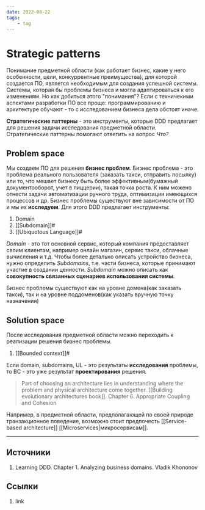 ```yaml
---
date: 2022-08-22
tags:
    - tag
---
```

# Strategic patterns

Понимание предметной области (как работает бизнес, какие у него особенности, цели, конкуррентные преимущества), для которой создается ПО, является необходимым для создания успешной системы. Системы, которая бы проблемы бизнеса и могла адаптироваться к его изменениям. Но как добиться этого "понимания"? Если с техничекими аспектами разработки ПО все проще: программированию и архитектуре обучают - то с исследованием бизнеса дела обстоят иначе.

**Стратегические паттерны** - это инструменты, которые DDD предлагает для решения задачи исследования предметной области. Стратегические паттерны помогают ответить на вопрос *Что?*

## Problem space

Мы создаем ПО для решения **бизнес проблем**. Бизнес проблема - это проблема реального пользователя (заказать такси, отправить посылку) или то, что мешает бизнесу быть более эффективным(бумажный документооборот, учет в пиццерии), такая точка роста. К ним можено отнести задачи автоматизации ручного труда, оптимизации имеющихся процессов и др. Бизнес проблемы существуют вне зависимости от ПО и мы их **исследуем**. Для этого DDD предлагает инструменты:

1. Domain
1. [[Subdomain]]#
1. [[Ubiquotous Language]]#

*Domain* - это тот основной сервис, который компания предоставляет своим клиентам, например онлайн магазин, сервис такси, облачные вычисления и т.д. Чтобы более детально описать устройство бизнеса, нужно определить *Subdomains*, т.е. части бизнеса, которые принимают участие в создании ценности. *Subdomain* можно описать как **совокупность связанных сценариев использования системы**.

Бизнес проблемы существуют как на уровне домена(как заказать такси), так и на уровне поддоменов(как указать вручную точку назначения)

## Solution space

После исследования предметной области можно переходить к реализации решения бизнес проблемы.

1. [[Bounded context]]#

Если domain, subdomains, UL - это результаты **исследования** проблемы, то BC - это уже результат **проектирования** решения.

> Part of choosing an architecture lies in understanding where the problem and physical architecture come together. [[Building evolutionary architectures book]]. Chapter 6. Appropriate Coupling and Cohesion

Например, в предметной области, предполагающей по своей природе транзакционное поведение, возможно стоит предпочесть [[Service-based architecture]] [[Microservices|микросервисам]].

---

## Источники

1. Learning DDD. Chapter 1. Analyzing business domains. Vladik Khononov

## Ссылки

1. link
